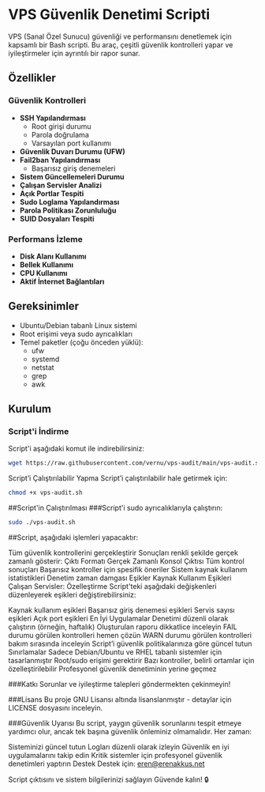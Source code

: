 # VPS Güvenlik Denetimi Scripti

VPS (Sanal Özel Sunucu) güvenliği ve performansını denetlemek için kapsamlı bir Bash scripti. Bu araç, çeşitli güvenlik kontrolleri yapar ve iyileştirmeler için ayrıntılı bir rapor sunar.

## Özellikler

### Güvenlik Kontrolleri

- **SSH Yapılandırması**
  - Root girişi durumu
  - Parola doğrulama
  - Varsayılan port kullanımı
- **Güvenlik Duvarı Durumu (UFW)**
- **Fail2ban Yapılandırması**
  - Başarısız giriş denemeleri
- **Sistem Güncellemeleri Durumu**
- **Çalışan Servisler Analizi**
- **Açık Portlar Tespiti**
- **Sudo Loglama Yapılandırması**
- **Parola Politikası Zorunluluğu**
- **SUID Dosyaları Tespiti**

### Performans İzleme

- **Disk Alanı Kullanımı**
- **Bellek Kullanımı**
- **CPU Kullanımı**
- **Aktif İnternet Bağlantıları**

## Gereksinimler

- Ubuntu/Debian tabanlı Linux sistemi
- Root erişimi veya sudo ayrıcalıkları
- Temel paketler (çoğu önceden yüklü):
  - ufw
  - systemd
  - netstat
  - grep
  - awk

## Kurulum

### Script'i İndirme

Script'i aşağıdaki komut ile indirebilirsiniz:

```bash
wget https://raw.githubusercontent.com/vernu/vps-audit/main/vps-audit.sh
```


Script’i Çalıştırılabilir Yapma
Script’i çalıştırılabilir hale getirmek için:

```bash
chmod +x vps-audit.sh
```

##Script'in Çalıştırılması
###Script'i sudo ayrıcalıklarıyla çalıştırın:

```bash
sudo ./vps-audit.sh
```

##Script, aşağıdaki işlemleri yapacaktır:

Tüm güvenlik kontrollerini gerçekleştirir
Sonuçları renkli şekilde gerçek zamanlı gösterir:
Çıktı Formatı
Gerçek Zamanlı Konsol Çıktısı
Tüm kontrol sonuçları
Başarısız kontroller için spesifik öneriler
Sistem kaynak kullanım istatistikleri
Denetim zaman damgası
Eşikler
Kaynak Kullanım Eşikleri
Çalışan Servisler:
Özelleştirme
Script'teki aşağıdaki değişkenleri düzenleyerek eşikleri değiştirebilirsiniz:

Kaynak kullanım eşikleri
Başarısız giriş denemesi eşikleri
Servis sayısı eşikleri
Açık port eşikleri
En İyi Uygulamalar
Denetimi düzenli olarak çalıştırın (örneğin, haftalık)
Oluşturulan raporu dikkatlice inceleyin
FAIL durumu görülen kontrolleri hemen çözün
WARN durumu görülen kontrolleri bakım sırasında inceleyin
Script’i güvenlik politikalarınıza göre güncel tutun
Sınırlamalar
Sadece Debian/Ubuntu ve RHEL tabanlı sistemler için tasarlanmıştır
Root/sudo erişimi gerektirir
Bazı kontroller, belirli ortamlar için özelleştirilebilir
Profesyonel güvenlik denetiminin yerine geçmez

###Katkı
Sorunlar ve iyileştirme talepleri göndermekten çekinmeyin!

###Lisans
Bu proje GNU Lisansı altında lisanslanmıştır - detaylar için LICENSE dosyasını inceleyin.

###Güvenlik Uyarısı
Bu script, yaygın güvenlik sorunlarını tespit etmeye yardımcı olur, ancak tek başına güvenlik önleminiz olmamalıdır. Her zaman:

Sisteminizi güncel tutun
Logları düzenli olarak izleyin
Güvenlik en iyi uygulamalarını takip edin
Kritik sistemler için profesyonel güvenlik denetimleri yaptırın
Destek
Destek için: eren@erenakkus.net

Script çıktısını ve sistem bilgilerinizi sağlayın
Güvende kalın! 🔒

